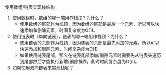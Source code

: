 使用数组/链表实现栈结构
1. 使用数组时，数组的哪一端用作栈顶？为什么？
   -  使用数组的尾部作为栈顶，因为数组的尾部是最后一个元素，所以可以快速添加和删除元素，时间复杂度为O(1)。
2. 使用链表时（单向链表），链表的哪一端用作栈顶？为什么？
   - 使用链表的头部作为栈顶，因为链表的头部是最先添加的元素，所以可以快速添加和删除元素，时间复杂度为O(1)。
   - 如果使用链表尾部，那么在链表尾部添加/删除元素时需要先从链表头遍历到尾部然后才能执行新增/删除操作，此时时间复杂度为O(n)。
3. 如果使用双向链表来实现栈呢？